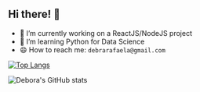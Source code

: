 ## Hi there! 👋

- 🔭 I’m currently working on a ReactJS/NodeJS project
- 🌱 I’m learning Python for Data Science
- 😄 How to reach me: `debrarafaela@gmail.com`


[![Top Langs](https://github-readme-stats.vercel.app/api/top-langs/?username=debora28&langs_count=6&bg_color=30,e96443,904e95&title_color=fff&text_color=fff)](https://github.com/debora28/github-readme-stats)


![Debora's GitHub stats](https://github-readme-stats.vercel.app/api?username=debora28&show_icons=true&theme=dracula)


